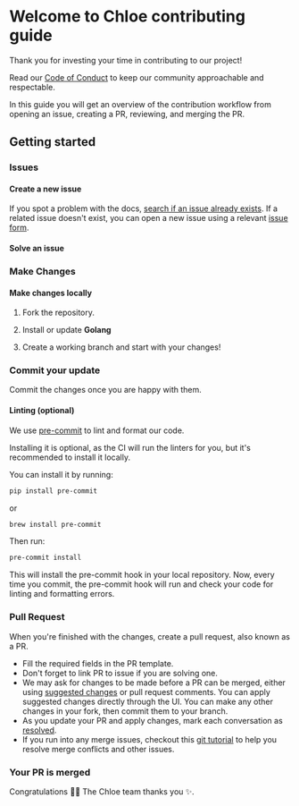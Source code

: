 # Welcome to Chloe contributing guide <!-- omit in toc -->

Thank you for investing your time in contributing to our project!

Read our [Code of Conduct](./CODE_OF_CONDUCT.md) to keep our community approachable and respectable.

In this guide you will get an overview of the contribution workflow from opening an issue, creating
a PR, reviewing, and merging the PR.

## Getting started

### Issues

#### Create a new issue

If you spot a problem with the
docs, [search if an issue already exists](https://docs.github.com/en/github/searching-for-information-on-github/searching-on-github/searching-issues-and-pull-requests#search-by-the-title-body-or-comments).
If a related issue doesn't exist, you can open a new issue using a
relevant [issue form](https://github.com/kamushadenes/chloe/issues/new/choose).

#### Solve an issue

### Make Changes

#### Make changes locally

1. Fork the repository.

2. Install or update **Golang**

3. Create a working branch and start with your changes!

### Commit your update

Commit the changes once you are happy with them.

#### Linting (optional)

We use [pre-commit](https://pre-commit.com) to lint and format our code.

Installing it is optional, as the CI will run the linters for you, but it's recommended to install
it locally.

You can install it by running:

```bash
pip install pre-commit
```

or

```bash
brew install pre-commit
```

Then run:

```bash
pre-commit install
```

This will install the pre-commit hook in your local repository. Now, every time you commit, the
pre-commit hook will run and check your code for linting and formatting errors.

### Pull Request

When you're finished with the changes, create a pull request, also known as a PR.

- Fill the required fields in the PR template.
- Don't forget to link PR to issue if you are solving one.
- We may ask for changes to be made before a PR can be merged, either
  using [suggested changes](https://docs.github.com/en/github/collaborating-with-issues-and-pull-requests/incorporating-feedback-in-your-pull-request)
  or pull request comments. You can apply suggested changes directly through the UI. You can make
  any other changes in your fork, then commit them to your branch.
- As you update your PR and apply changes, mark each conversation
  as [resolved](https://docs.github.com/en/github/collaborating-with-issues-and-pull-requests/commenting-on-a-pull-request#resolving-conversations).
- If you run into any merge issues, checkout
  this [git tutorial](https://github.com/skills/resolve-merge-conflicts) to help you resolve merge
  conflicts and other issues.

### Your PR is merged

Congratulations :tada::tada: The Chloe team thanks you :sparkles:.
